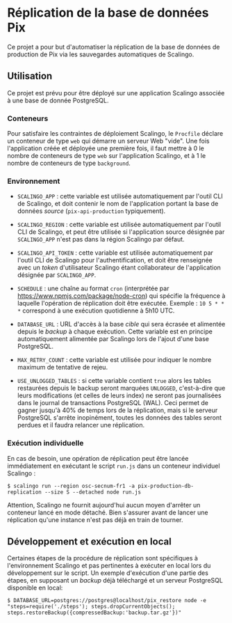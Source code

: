 # Réplication de la base de données Pix

Ce projet a pour but d'automatiser la réplication de la base de données de
production de Pix via les sauvegardes automatiques de Scalingo.

## Utilisation

Ce projet est prévu pour être déployé sur une application Scalingo associée à
une base de donnée PostgreSQL.

### Conteneurs

Pour satisfaire les contraintes de déploiement Scalingo, le `Procfile` déclare
un conteneur de type `web` qui démarre un serveur Web "vide". Une fois
l'application créée et déployée une première fois, il faut mettre à 0 le nombre
de conteneurs de type `web` sur l'application Scalingo, et à 1 le nombre de
conteneurs de type `background`.

### Environnement

 * `SCALINGO_APP` : cette variable est utilisée automatiquement par l'outil CLI
   de Scalingo, et doit contenir le nom de l'application portant la base de
   données _source_ (`pix-api-production` typiquement).

 * `SCALINGO_REGION` : cette variable est utilisée automatiquement par l'outil
   CLI de Scalingo, et peut être utilisée si l'application source désignée par
   `SCALINGO_APP` n'est pas dans la région Scalingo par défaut.

 * `SCALINGO_API_TOKEN` : cette variable est utilisée automatiquement par
   l'outil CLI de Scalingo pour l'authentification, et doit être renseignée
   avec un _token_ d'utilisateur Scalingo étant collaborateur de l'application
   désignée par `SCALINGO_APP`.

 * `SCHEDULE` : une chaîne au format `cron` (interprétée par
   https://www.npmjs.com/package/node-cron) qui spécifie la fréquence à
   laquelle l'opération de réplication doit être exécutée. Exemple : `10 5 * *
   *` correspond à une exécution quotidienne à 5h10 UTC.

 * `DATABASE_URL` : URL d'accès à la base _cible_ qui sera écrasée et alimentée
   depuis le _backup_ à chaque exécution. Cette variable est en principe
   automatiquement alimentée par Scalingo lors de l'ajout d'une base
   PostgreSQL.

 * `MAX_RETRY_COUNT` : cette variable est utilisée pour indiquer le nombre
   maximum de tentative de rejeu.

 * `USE_UNLOGGED_TABLES` : si cette variable contient `true` alors les tables
   restaurées depuis le backup seront marquées `UNLOGGED`, c'est-à-dire que
   leurs modifications (et celles de leurs index) ne seront pas journalisées
   dans le journal de transactions PostgreSQL (WAL). Ceci permet de gagner
   jusqu'à 40% de temps lors de la réplication, mais si le serveur PostgreSQL
   s'arrête inopinément, toutes les données des tables seront perdues et il
   faudra relancer une réplication.

### Exécution individuelle

En cas de besoin, une opération de réplication peut être lancée immédiatement
en exécutant le script `run.js` dans un conteneur individuel Scalingo :

    $ scalingo run --region osc-secnum-fr1 -a pix-production-db-replication --size S --detached node run.js

Attention, Scalingo ne fournit aujourd'hui aucun moyen d'arrêter un conteneur
lancé en mode détaché. Bien s'assurer avant de lancer une réplication qu'une
instance n'est pas déjà en train de tourner.

## Développement et exécution en local

Certaines étapes de la procédure de réplication sont spécifiques à
l'environnement Scalingo et pas pertinentes à exécuter en local lors du
développement sur le script. Un exemple d'exécution d'une partie des étapes, en
supposant un _backup_ déjà téléchargé et un serveur PostgreSQL disponible en
local:

    $ DATABASE_URL=postgres://postgres@localhost/pix_restore node -e "steps=require('./steps'); steps.dropCurrentObjects(); steps.restoreBackup({compressedBackup:'backup.tar.gz'})"

